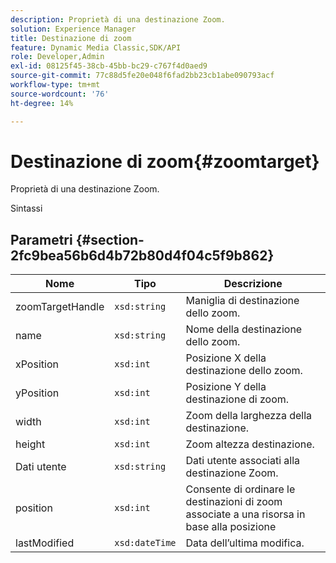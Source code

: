 ```yaml
---
description: Proprietà di una destinazione Zoom.
solution: Experience Manager
title: Destinazione di zoom
feature: Dynamic Media Classic,SDK/API
role: Developer,Admin
exl-id: 08125f45-38cb-45bb-bc29-c767f4d0aed9
source-git-commit: 77c88d5fe20e048f6fad2bb23cb1abe090793acf
workflow-type: tm+mt
source-wordcount: '76'
ht-degree: 14%

---
```


# Destinazione di zoom{#zoomtarget}

Proprietà di una destinazione Zoom.

Sintassi

## Parametri {#section-2fc9bea56b6d4b72b80d4f04c5f9b862}

| Nome | Tipo | Descrizione |
|---|---|---|
| zoomTargetHandle | `xsd:string` | Maniglia di destinazione dello zoom. |
| name | `xsd:string` | Nome della destinazione dello zoom. |
| xPosition | `xsd:int` | Posizione X della destinazione dello zoom. |
| yPosition | `xsd:int` | Posizione Y della destinazione di zoom. |
| width | `xsd:int` | Zoom della larghezza della destinazione. |
| height | `xsd:int` | Zoom altezza destinazione. |
| Dati utente | `xsd:string` | Dati utente associati alla destinazione Zoom. |
| position | `xsd:int` | Consente di ordinare le destinazioni di zoom associate a una risorsa in base alla posizione |
| lastModified | `xsd:dateTime` | Data dell’ultima modifica. |
